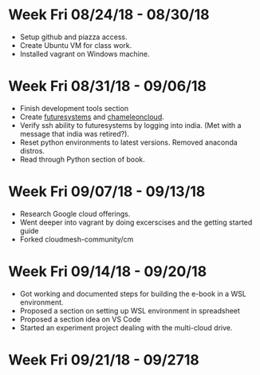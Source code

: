 # Week Fri 08/24/18 - 08/30/18
* Setup github and piazza access.
* Create Ubuntu VM for class work.
* Installed vagrant on Windows machine.

# Week Fri 08/31/18 - 09/06/18
* Finish development tools section
* Create [futuresystems](https://futuresystems.org) and [chameleoncloud](https://chameleoncloud.org).
* Verify ssh ability to futuresystems by logging into india. (Met with a message that india was retired?).
* Reset python environments to latest versions. Removed anaconda distros.
* Read through Python section of book.

# Week Fri 09/07/18 - 09/13/18
* Research Google cloud offerings.
* Went deeper into vagrant by doing excerscises and the getting started guide
* Forked cloudmesh-community/cm

# Week Fri 09/14/18 - 09/20/18
* Got working and documented steps for building the e-book in a WSL environment.
* Proposed a section on setting up WSL environment in spreadsheet
* Proposed a section idea on VS Code
* Started an experiment project dealing with the multi-cloud drive.

# Week Fri 09/21/18 - 09/2718
